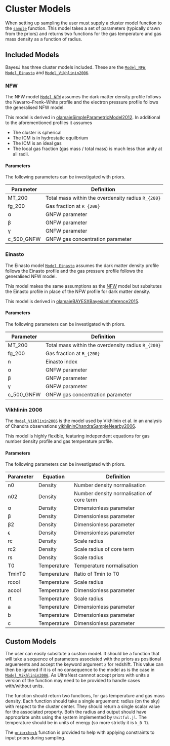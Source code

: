 # Cluster Models

When setting up sampling the user must supply a cluster model function to the [`sample`](@ref) function. This model takes a set of parameters (typically drawn from the priors) and returns two functions for the gas temperature and gas mass density as a function of radius.

## Included Models

BayesJ has three cluster models included. These are the [`Model_NFW`](@ref), [`Model_Einasto`](@ref) and [`Model_Vikhlinin2006`](@ref).

### NFW

The NFW model [`Model_NFW`](@ref) assumes the dark matter density profile follows the Navarro–Frenk–White profile and the electron pressure profile follows the generalised NFW model.

This model is derived in [olamaieSimpleParametricModel2012](@cite). In additional to the aforementioned profiles it assumes
- The cluster is spherical
- The ICM is in hydrostatic equilbrium
- The ICM is an ideal gas
- The local gas fraction (gas mass / total mass) is much less than unity at all radii.

#### Parameters
The following parameters can be investigated with priors.

| Parameter  | Definition                                           |
|------------|------------------------------------------------------|
| MT_200     | Total mass within the overdensity radius ``R_{200}`` |
| fg_200     | Gas fraction at ``R_{200}``                          |
| α          | GNFW parameter                                       |
| β          | GNFW parameter                                       |
| γ          | GNFW parameter                                       |
| c_500_GNFW | GNFW gas concentration parameter                     |

### Einasto

The Einasto model [`Model_Einasto`](@ref) assumes the dark matter density profile follows the Einasto profile and the gas pressure profile follows the generalised NFW model.

This model makes the same assumptions as the [NFW](@ref) model but subsitutes the Einasto profile in place of the NFW profile for dark matter density.

This model is derived in [olamaieBAYESXBayesianInference2015](@cite).

#### Parameters
The following parameters can be investigated with priors.

| Parameter  | Definition                                           |
|------------|------------------------------------------------------|
| MT_200     | Total mass within the overdensity radius ``R_{200}`` |
| fg_200     | Gas fraction at ``R_{200}``                          |
| n          | Einasto index                                        |
| α          | GNFW parameter                                       |
| β          | GNFW parameter                                       |
| γ          | GNFW parameter                                       |
| c\_500\_GNFW | GNFW gas concentration parameter                     |

### Vikhlinin 2006

The [`Model_Vikhlinin2006`](@ref) is the model used by Vikhlinin et al. in an analysis of Chandra observations [vikhlininChandraSampleNearby2006](@cite).

This model is highly flexible, featuring independent equations for gas
number density profile and gas temperature profile.

#### Parameters
The following parameters can be investigated with priors.

| Parameter | Equation     | Definition                                |
|-----------|--------------|-------------------------------------------|
| n0        | Density      | Number density normalisation              |
| n02       | Density      | Number density normalisation of core term |
| α         | Density      | Dimensionless parameter                   |
| β         | Density      | Dimensionless parameter                   |
| β2        | Density      | Dimensionless parameter                   |
| ϵ         | Density      | Dimensionless parameter                   |
| rc        | Density      | Scale radius                              |
| rc2       | Density      | Scale radius of core term                 |
| rs        | Density      | Scale radius                              |
| T0        | Temperature  | Temperature normalisation                 |
| TminT0    | Temperature  | Ratio of Tmin to T0                       |
| rcool     | Temperature  | Scale radius                              |
| acool     | Temperature  | Dimensionless parameter                   |
| rt        | Temperature  | Scale radius                              |
| a         | Temperature  | Dimensionless parameter                   |
| b         | Temperature  | Dimensionless parameter                   |
| c         | Temperature  | Dimensionless parameter                   |









## Custom Models

The user can easily subsitute a custom model. It should be a function that will take a sequence of parameters associated with the priors as positional arguements and accept the keyword argument `z` for redshift. This value can then be ignored if it is of no consequence to the model as is the case in [`Model_Vikhlinin2006`](@ref). As UltraNest cannnot accept priors with units a version of the function may need to be provided to handle cases with/without units.

The function should return two functions, for gas temperature and gas mass density. Each function should take a single arguement: radius (on the sky) with respect to the cluster center. They should return a single scalar value for the associated property. Both the radius and output should have appropriate units using the system implemented by `Unitful.jl`. The temperature should be in units of energy  (so more strictly it is ``k_B T``).

The [`priorcheck`](@ref) function is provided to help with applying constraints to input priors during sampling.